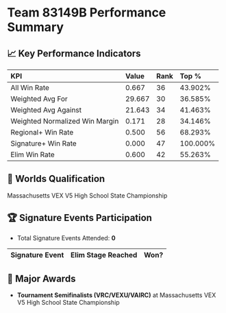 # Team 83149B Performance Summary

## 📈 Key Performance Indicators
| KPI | Value | Rank | Top % |
|:---|:-----|:----|:------|
| All Win Rate | 0.667 | 36 | 43.902% |
| Weighted Avg For | 29.667 | 30 | 36.585% |
| Weighted Avg Against | 21.643 | 34 | 41.463% |
| Weighted Normalized Win Margin | 0.171 | 28 | 34.146% |
| Regional+ Win Rate | 0.500 | 56 | 68.293% |
| Signature+ Win Rate | 0.000 | 47 | 100.000% |
| Elim Win Rate | 0.600 | 42 | 55.263% |


## 🎯 Worlds Qualification
Massachusetts VEX V5 High School State Championship

## 🏆 Signature Events Participation
- Total Signature Events Attended: **0**

| Signature Event | Elim Stage Reached | Won? |
|:----------------|:-------------------|:----|


## 🥇 Major Awards
- **Tournament Semifinalists (VRC/VEXU/VAIRC)** at Massachusetts VEX V5 High School State Championship

